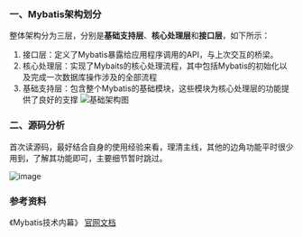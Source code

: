 

### 一、Mybatis架构划分

  整体架构分为三层，分别是**基础支持层**、**核心处理层**和**接口层**，如下所示：

1. 接口层：定义了Mybatis暴露给应用程序调用的API，与上次交互的桥梁。
2. 核心处理层：实现了Mybaits的核心处理流程，其中包括Mybatis的初始化以及完成一次数据库操作涉及的全部流程
3. 基础支持层：包含整个Mybatis的基础模块，这些模块为核心处理层的功能提供了良好的支撑
![基础架构图](https://user-images.githubusercontent.com/18548200/68659957-3e21c580-0573-11ea-8b2a-2f4138af4c8d.png)


### 二、源码分析
  首次读源码，最好结合自身的使用经验来看，理清主线，其他的边角功能平时很少用到，了解其功能即可，主要细节暂时跳过。

![image](https://user-images.githubusercontent.com/18548200/69938756-0f1ac600-1519-11ea-8e60-8c7bd468eac2.png)


### 参考资料
  《Mybatis技术内幕》
  [官网文档](https://mybatis.org/mybatis-3/zh/index.html)

